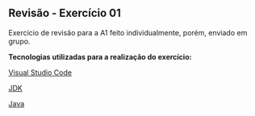 

## Revisão - Exercício 01

Exercício de revisão para a A1 feito individualmente, porém, enviado em grupo.

**Tecnologias utilizadas para a realização do
 exercício:**

[Visual Studio Code](https://code.visualstudio.com/)

[JDK](https://www.oracle.com/br/java/technologies/downloads/)

[Java](https://www.java.com/pt-BR/)
